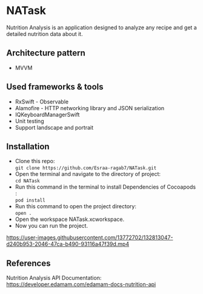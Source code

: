 # NATask
Nutrition Analysis is an application designed to analyze any recipe and get a detailed nutrition data about it.

## Architecture pattern
* MVVM

## Used frameworks & tools
* RxSwift - Observable
* Alamofire - HTTP networking library and JSON serialization
* IQKeyboardManagerSwift
* Unit testing
* Support landscape and portrait

## Installation 
* Clone this repo: <br/>
           `git clone https://github.com/Esraa-ragab7/NATask.git`
* Open the terminal and navigate to the directory of project:  <br/>
           `cd NATask`
* Run this command in the terminal to install Dependencies of Cocoapods : <br/>
           `pod install`
* Run this command to open the project directory: <br/>
          `open .`
* Open the workspace NATask.xcworkspace.
* Now you can run the project.



https://user-images.githubusercontent.com/13772702/132813047-d240b953-2046-47ca-b490-93116a47f39d.mp4




## References
Nutrition Analysis API Documentation:
https://developer.edamam.com/edamam-docs-nutrition-api
